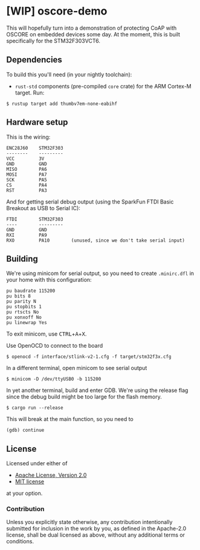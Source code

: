 # [WIP] oscore-demo

This will hopefully turn into a demonstration of protecting CoAP with OSCORE on
embedded devices some day.
At the moment, this is built specifically for the STM32F303VCT6.

## Dependencies

To build this you'll need (in your nightly toolchain):

- `rust-std` components (pre-compiled `core` crate) for the ARM Cortex-M
  target. Run:

```console
$ rustup target add thumbv7em-none-eabihf
```

## Hardware setup
This is the wiring:
```
ENC28J60    STM32F303
--------    ---------
VCC         3V
GND         GND
MISO        PA6
MOSI        PA7
SCK         PA5
CS          PA4
RST         PA3
```

And for getting serial debug output (using the SparkFun FTDI Basic Breakout as
USB to Serial IC):
```
FTDI        STM32F303
----        ---------
GND         GND
RXI         PA9
RXO         PA10        (unused, since we don't take serial input)
```

## Building
We're using minicom for serial output, so you need to create `.minirc.dfl` in
your home with this configuration:
```
pu baudrate 115200
pu bits 8
pu parity N
pu stopbits 1
pu rtscts No
pu xonxoff No
pu linewrap Yes
```
To exit minicom, use <kbd>CTRL</kbd>+<kbd>A</kbd>+<kbd>X</kbd>.

Use OpenOCD to connect to the board
```console
$ openocd -f interface/stlink-v2-1.cfg -f target/stm32f3x.cfg
```
In a different terminal, open minicom to see serial output
```console
$ minicom -D /dev/ttyUSB0 -b 115200
```
In yet another terminal, build and enter GDB. We're using the release flag
since the debug build might be too large for the flash memory.
```console
$ cargo run --release
```
This will break at the main function, so you need to
```console
(gdb) continue
```

## License
Licensed under either of

 * [Apache License, Version 2.0](LICENSE-APACHE)
 * [MIT license](LICENSE-MIT)

at your option.

### Contribution

Unless you explicitly state otherwise, any contribution intentionally submitted
for inclusion in the work by you, as defined in the Apache-2.0 license, shall
be dual licensed as above, without any additional terms or conditions.
